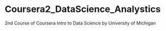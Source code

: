 # Coursera2_DataScience_Analystics
2nd Course of Coursera Intro to Data Science by University of Michigan
